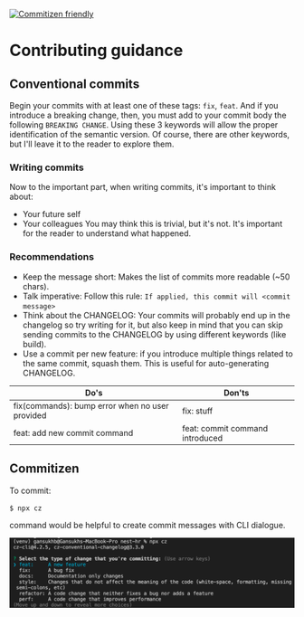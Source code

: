 [![Commitizen friendly](https://img.shields.io/badge/commitizen-friendly-brightgreen.svg)](http://commitizen.github.io/cz-cli/)

# Contributing guidance

## Conventional commits

Begin your commits with at least one of these tags: `fix`, `feat`. And if you introduce a breaking change, then, you must add to your commit body the following `BREAKING CHANGE`. Using these 3 keywords will allow the proper identification of the semantic version. Of course, there are other keywords, but I'll leave it to the reader to explore them.

### Writing commits

Now to the important part, when writing commits, it's important to think about:

- Your future self
- Your colleagues
  You may think this is trivial, but it's not. It's important for the reader to understand what happened.

### Recommendations

- Keep the message short: Makes the list of commits more readable (~50 chars).
- Talk imperative: Follow this rule: `If applied, this commit will <commit message>`
- Think about the CHANGELOG: Your commits will probably end up in the changelog so try writing for it, but also keep in mind that you can skip sending commits to the CHANGELOG by using different keywords (like build).
- Use a commit per new feature: if you introduce multiple things related to the same commit, squash them. This is useful for auto-generating CHANGELOG.

| Do's                                            | Don'ts                          |
| ----------------------------------------------- | ------------------------------- |
| fix(commands): bump error when no user provided | fix: stuff                      |
| feat: add new commit command                    | feat: commit command introduced |

## Commitizen

To commit:

```
$ npx cz
```

command would be helpful to create commit messages with CLI dialogue.

![A test image](docs/images/commitizen.png)
